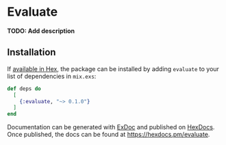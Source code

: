 # Evaluate

**TODO: Add description**

## Installation

If [available in Hex](https://hex.pm/docs/publish), the package can be installed
by adding `evaluate` to your list of dependencies in `mix.exs`:

```elixir
def deps do
  [
    {:evaluate, "~> 0.1.0"}
  ]
end
```

Documentation can be generated with [ExDoc](https://github.com/elixir-lang/ex_doc)
and published on [HexDocs](https://hexdocs.pm). Once published, the docs can
be found at <https://hexdocs.pm/evaluate>.

